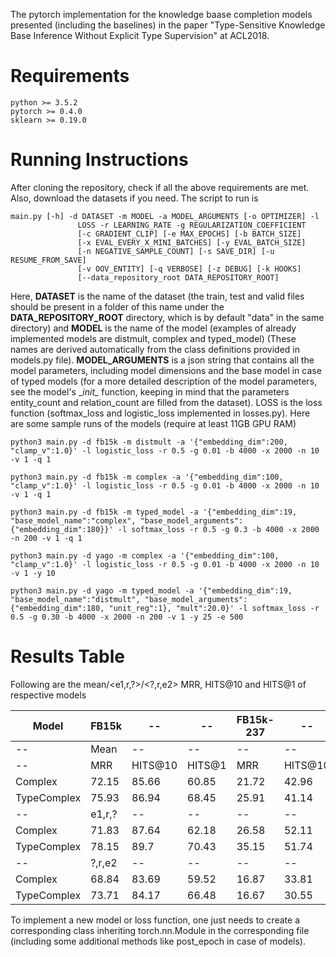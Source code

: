 
The pytorch implementation for the knowledge baase completion models presented (including the baselines) in the paper "Type-Sensitive Knowledge Base Inference Without Explicit Type Supervision" at ACL2018.

# Requirements
```
python >= 3.5.2
pytorch >= 0.4.0
sklearn >= 0.19.0
```

# Running Instructions

After cloning the repository, check if all the above requirements are met. Also, download the datasets if you need. The script to run is
```
main.py [-h] -d DATASET -m MODEL -a MODEL_ARGUMENTS [-o OPTIMIZER] -l
               LOSS -r LEARNING_RATE -g REGULARIZATION_COEFFICIENT
               [-c GRADIENT_CLIP] [-e MAX_EPOCHS] [-b BATCH_SIZE]
               [-x EVAL_EVERY_X_MINI_BATCHES] [-y EVAL_BATCH_SIZE]
               [-n NEGATIVE_SAMPLE_COUNT] [-s SAVE_DIR] [-u RESUME_FROM_SAVE]
               [-v OOV_ENTITY] [-q VERBOSE] [-z DEBUG] [-k HOOKS]
               [--data_repository_root DATA_REPOSITORY_ROOT]
```

Here, __DATASET__ is the name of the dataset (the train, test and valid files should be present in a folder of this name under the __DATA_REPOSITORY_ROOT__ directory, which is by default "data" in the same directory) and __MODEL__ is the name of the model (examples of already implemented models are distmult, complex and typed_model) (These names are derived automatically from the class definitions provided in models.py file). __MODEL_ARGUMENTS__ is a json string that contains all the model parameters, including model dimensions and the base model in case of typed models (for a more detailed description of the model parameters, see the model's \__init\__ function, keeping in mind that the parameters entity_count and relation_count are filled from the dataset). LOSS is the loss function (softmax_loss and logistic_loss implemented in losses.py). Here are some sample runs of the models (require at least 11GB GPU RAM)

```
python3 main.py -d fb15k -m distmult -a '{"embedding_dim":200, "clamp_v":1.0}' -l logistic_loss -r 0.5 -g 0.01 -b 4000 -x 2000 -n 10 -v 1 -q 1

python3 main.py -d fb15k -m complex -a '{"embedding_dim":100, "clamp_v":1.0}' -l logistic_loss -r 0.5 -g 0.01 -b 4000 -x 2000 -n 10 -v 1 -q 1

python3 main.py -d fb15k -m typed_model -a '{"embedding_dim":19, "base_model_name":"complex", "base_model_arguments":{"embedding_dim":180}}' -l softmax_loss -r 0.5 -g 0.3 -b 4000 -x 2000 -n 200 -v 1 -q 1

python3 main.py -d yago -m complex -a '{"embedding_dim":100, "clamp_v":1.0}' -l logistic_loss -r 0.5 -g 0.01 -b 4000 -x 2000 -n 10 -v 1 -y 10

python3 main.py -d yago -m typed_model -a '{"embedding_dim":19, "base_model_name":"distmult", "base_model_arguments":{"embedding_dim":180, "unit_reg":1}, "mult":20.0}' -l softmax_loss -r 0.5 -g 0.30 -b 4000 -x 2000 -n 200 -v 1 -y 25 -e 500

```


# Results Table
Following are the mean/<e1,r,?>/<?,r,e2> MRR, HITS@10 and HITS@1 of respective models


|     Model   | FB15k  |  --     |   --   | FB15k-237 |    --   |    --  | Yago3-10 |    --   |   --   |
|-------------|--------|---------|--------|-----------|---------|--------|----------|---------|--------|
|    --       | Mean   |   --    |  --    |      --   |  --     |  --    |    --    |   --    |    --  |
|    --       | MRR    | HITS@10 | HITS@1 | MRR       | HITS@10 | HITS@1 | MRR      | HITS@10 | HITS@1 |
| Complex     | 72.15  | 85.66   | 60.85  | 21.72     | 42.96   | 12.29  | 40.9     | 61.53   | 30.97  |
| TypeComplex | 75.93  | 86.94   | 68.45  | 25.91     | 41.14   | 18.66  | 40.85    | 60.54   | 31.61  |
|    --       | e1,r,? |   --    |   --   |    --     |   --    |   --   |   --     |   --    |   --   |
| Complex     | 71.83  | 87.64   | 62.18  | 26.58     | 52.11   | 15.16  | 57.39    | 74.46   | 48.26  |
| TypeComplex | 78.15  | 89.7    | 70.43  | 35.15     | 51.74   | 27.06  | 57.19    | 73.02   | 48.66  |
|    --       | ?,r,e2 |   --    |   --   |    --     |   --    |   --   |   --     |    --   |   --   |
| Complex     | 68.84  | 83.69   | 59.52  | 16.87     | 33.81   | 9.41   | 24.41    | 48.6    | 13.68  |
| TypeComplex | 73.71  | 84.17   | 66.48  | 16.67     | 30.55   | 10.26  | 24.52    | 48.06   | 14.56  |

<!--- | Model | -- | FB15K |--  |--| YAGO |-- |
| -----|-- |---|--|--|--|--|
| -----| MRR | H10| H1|MRR|H10|H1|
| DM | 69.76 | 86.80 | 59.34 | 58.34 | 75.92 | 48.66 |
| TypeDM | 75.39 | 89.26 | 66.09 | 58.57 | 75.00 | 50.76 |
| Complex | 68.50 | 87.08 | 57.04 | 57.55 | 75.70 | 47.50 |
| TypeComplex | *75.87* | *87.12* | *66.18* | 58.02 | 72.80 | 50.16 |--->
<!--- | TypeComplex | 75.43 | 89.45 | 68.23 | 58.02 | 72.80 | 50.16 | --->

To implement a new model or loss function, one just needs to create a corresponding class inheriting torch.nn.Module in the corresponding file (including some additional methods like post_epoch in case of models).
